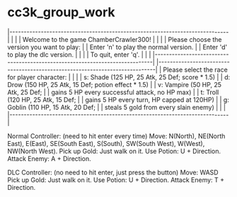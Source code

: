 # cc3k_group_work

|-----------------------------------------------------------------------------|
|                                                                             |
|                  Welcome to the game ChamberCrawler300!                     |
|                                                                             |
|  Please choose the version you want to play:                                |
|      Enter 'n' to play the normal version.                                  |
|      Enter 'd' to play the dlc version.                                     |
|                                                                             |
|  To quit, enter 'q'.                                                        |
|                                                                             |
|-----------------------------------------------------------------------------|
|-----------------------------------------------------------------------------|
| Please select the race for player character:                                |
|                                                                             |
|       s: Shade   (125 HP, 25 Atk, 25 Def; score * 1.5)                      |
|       d: Drow    (150 HP, 25 Atk, 15 Def; potion effect * 1.5)              |
|       v: Vampire (50 HP, 25 Atk, 25 Def;                                    |
|                     gains 5 HP every successful attack, no HP max)          |
|       t: Troll   (120 HP, 25 Atk, 15 Def;                                   |
|                     gains 5 HP every turn, HP capped at 120HP)              |
|       g: Goblin  (110 HP, 15 Atk, 20 Def;                                   |
|                     steals 5 gold from every slain enemy)                   |
|                                                                             |
|-----------------------------------------------------------------------------|

Normal Controller: (need to hit enter every time)
  Move: N(North), NE(North East), E(East), SE(South East), S(South), SW(South West), W(West), NW(North West).
  Pick up Gold: Just walk on it.
  Use Potion: U + Direction.
  Attack Enemy: A + Direction.
  
DLC Controller: (no need to hit enter, just press the button)
  Move: WASD
  Pick up Gold: Just walk on it.
  Use Potion: U + Direction.
  Attack Enemy: T + Direction.
  
